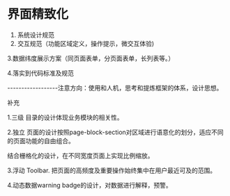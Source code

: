 # 界面精致化

1. 系统设计规范
2. 交互规范（功能区域定义，操作提示，微交互体验\)

3.数据纬度展示方案（同页面表单，分页面表单，长列表等。）

4.落实到代码标准及规范

------------------注意方向：使用和人机，思考和提炼框架的体系，设计思想。

补充

1.三级 目录的设计体现业务模块的相关性。

2.独立 页面的设计按照page-block-section对区域进行语意化的划分，适应不同的页面功能的自由组合。

结合栅格化的设计，在不同宽度页面上实现比例缩放。

3.浮动 Toolbar. 把页面的高频度及重要操作始终集中在用户最近可及的范围。

4.动态数据warning badge的设计，对数据进行解释，预警。


